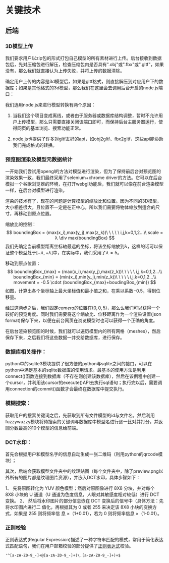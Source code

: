 # 关键技术

## 后端

### 3D模型上传

我们要求用户以zip包的形式打包自己模型的所有素材进行上传。后台接收到数据包后，先对压缩包进行解压，检查压缩包内是否具有".obj"或".fbx"或".gltf"，如果没有，那么我们就直接认为上传失败，并将上传的数据清除。

确定用户上传的内容是3d模型后，如果是gltf格式，则直接解压到对应用户下的数据库；如果是其他格式的3d模型，那么我们在这里会去调用后台开启的node.js端口：

我们选用node.js来进行模型转换有两个原因：

1. 当我们这个项目变成离线，或者由于服务器或数据库结构调整，暂时不允许用户上传模型，那么只需要直接关闭该端口即可，而保持后台主服务器运行，使得网页的基本浏览、搜索功能正常。

2. node.js也提供了许多对gltf友好的api，如obj2gltf、fbx2gltf，这些api能协助我们完成格式的转换。

   

### 预览图渲染及模型元数据统计

一开始我们尝试用opengl的方法对模型进行渲染，但为了保持前后台对预览图的渲染效果一致，我们最终采用了selenium+chrome driver的方法。它可以在后台模拟一个谷歌浏览器的环境，在打开webgl功能后，我们就可以像在前台渲染模型一样，在后台对模型进行渲染。

渲染的技术有了，现在的问题是计算模型的缩放比和位置。因为不同的3D模型，大小相差很大，且位置不一定是在正中心，所以我们需要将物体缩放到适合的尺寸，再移动到原点位置。

缩放比的控制：
$$
boundingBox = (max(x_i),max(y_j),max(z_k))\ \ \ \ \ i,j,k=0,1,2...\\
scale = λ \div max(boundingBox)
$$
我们先确定当前模型距离坐标轴最远的坐标，将该坐标缩放到$λ$，这样的话可以保证整个模型处于$[-λ,+λ]$中，在实际中，我们采用了$λ=5$。

移动到原点位置：
$$
boundingBox_{max} = (max(x_i),max(y_j),max(z_k))\ \ \ \ \ i,j,k=0,1,2...\\
boundingBox_{min} = (min(x_i),min(y_j),min(z_k))\ \ \ \ \ i,j,k=0,1,2...\\
movement = -0.5 \cdot (boundingBox_{max}+boudingBox_{min})
$$
如图，计算出各个坐标轴上最大坐标值和最小值之和，在乘以系数$-0.5$，得到位移量。

经过这两步之后，我们固定$camera$的位置在$(0,0,5)$，那么么我们可以获得一个较好的预览角度。同时我们需要将这个缩放比、位移距离作为一个渲染设置(json format)保存下来，以便在前台网页在浏览模型时也可以获得一个正确的角度。

在后台渲染预览图的时候，我们就可以遍历模型内的所有网格（meshes），然后保存下来，之后我们将这些数据一并交给数据库，进行保存。



### 数据库相关操作：

python中的sqlite3模块提供了很方便的python与sqlite之间的接口，可以在python中满足基本的sqlite数据库的使用请求。最基本的使用方法是利用connect()函数连接到数据库（不存在则创建该数据库），然后在该例程中创建一个cursor，并利用该cursor的execute()API去执行sql语句；执行完以后，需要调用connection的commit()函数才会最终在数据库中提交执行。



### 模糊搜索：

获取用户的搜索关键词之后，先获取到所有文件模型的id与文件名，然后利用fuzzywuzzy模块将待搜索的关键词与数据库中模型名进行逐一比对并打分，并返回分数最高的10个模型的信息给前端。



### DCT水印：

首先会根据用户和模型名字的信息自动生成一张二维码（利用python的qrcode模块）；

其次，后端会获取模型文件夹中的纹理贴图（每个文件夹中，除了preview.png以外所有的图片都是纹理图片资源），并嵌入DCT水印，具体步骤如下：

1、 先将原图转化为 YUV 颜色模型；然后对原图像进行 8X8 分块，并对每个 8X8 小块的 U
通道（U 通道为色度信息，人眼对其敏感度相对较低）进行 DCT 变换。 
2、 然后将水印图片的部分信息嵌在 DCT 变换后的信号中（具体方法：先将水印图片进行二
值化，再根据其为 0 或者 255 来决定该 8X8 小块的变换方式，如果是 255 则将频率信
息 ×（1+0.01），若为 0 则将频率信息 ×（1-0.01）。



### 正则校验

正则表达式(Regular Expression)描述了一种字符串匹配的模式，常用于简化表达式匹配语句，我们在用户邮箱校验的部分提供了[正则表达式]( https://en.wikipedia.org/wiki/Regular_expression )校验。

```
'^[a-zA-Z0-9_-]+@[a-zA-Z0-9_-]+(\.[a-zA-Z0-9_-]+)+$
```

